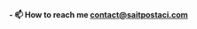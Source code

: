 <h4 align="center">- 📫 How to reach me <a href="mailto:contact@saitpostaci.com">contact@saitpostaci.com</a></h4>
